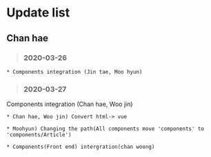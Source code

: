 Update list
=============
Chan hae
-----------
 > ### 2020-03-26
    * Components integration (Jin tae, Moo hyun)

 > ### 2020-03-27   
 Components integration (Chan hae, Woo jin)

    * Chan hae, Woo jin) Convert html-> vue

    * Moohyun) Changing the path(All components move 'components' to 'components/Article')

    * Components(Front end) intergration(chan woong)
